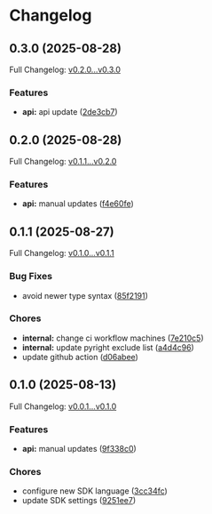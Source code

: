 # Changelog

## 0.3.0 (2025-08-28)

Full Changelog: [v0.2.0...v0.3.0](https://github.com/aiinbx/aiinbx-py/compare/v0.2.0...v0.3.0)

### Features

* **api:** api update ([2de3cb7](https://github.com/aiinbx/aiinbx-py/commit/2de3cb73d4178e81925fd6d04b3683b81e7da30d))

## 0.2.0 (2025-08-28)

Full Changelog: [v0.1.1...v0.2.0](https://github.com/aiinbx/aiinbx-py/compare/v0.1.1...v0.2.0)

### Features

* **api:** manual updates ([f4e60fe](https://github.com/aiinbx/aiinbx-py/commit/f4e60fed47de83248dbcef3cd28590643c0b9bff))

## 0.1.1 (2025-08-27)

Full Changelog: [v0.1.0...v0.1.1](https://github.com/aiinbx/aiinbx-py/compare/v0.1.0...v0.1.1)

### Bug Fixes

* avoid newer type syntax ([85f2191](https://github.com/aiinbx/aiinbx-py/commit/85f21914439dbd7e3ef751a1010eaf023b33ef70))


### Chores

* **internal:** change ci workflow machines ([7e210c5](https://github.com/aiinbx/aiinbx-py/commit/7e210c590a8a7659cbbf3f087b869ca580bd9b1b))
* **internal:** update pyright exclude list ([a4d4c96](https://github.com/aiinbx/aiinbx-py/commit/a4d4c9626f42577c535516072216bc82c6b2d551))
* update github action ([d06abee](https://github.com/aiinbx/aiinbx-py/commit/d06abee5f995ce020da7ab44160eaab348c8c18a))

## 0.1.0 (2025-08-13)

Full Changelog: [v0.0.1...v0.1.0](https://github.com/aiinbx/aiinbx-py/compare/v0.0.1...v0.1.0)

### Features

* **api:** manual updates ([9f338c0](https://github.com/aiinbx/aiinbx-py/commit/9f338c08cf76e9482a9529c761654cdd250483ea))


### Chores

* configure new SDK language ([3cc34fc](https://github.com/aiinbx/aiinbx-py/commit/3cc34fcf8b0325986076726a774c419992b5aafa))
* update SDK settings ([9251ee7](https://github.com/aiinbx/aiinbx-py/commit/9251ee7b47185255692e59f672e6158f4af32541))

